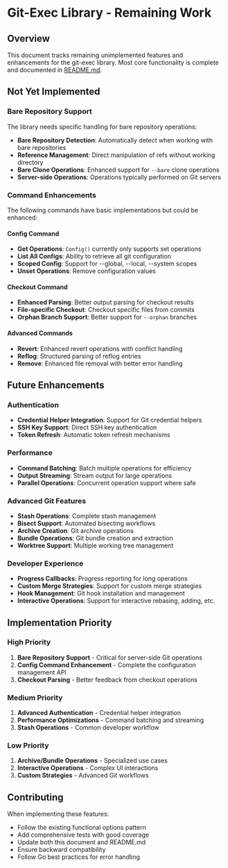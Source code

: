 # Git-Exec Library - Remaining Work

## Overview

This document tracks remaining unimplemented features and enhancements for the git-exec library. Most core functionality is complete and documented in [README.md](README.md).

## Not Yet Implemented

### Bare Repository Support

The library needs specific handling for bare repository operations:

- **Bare Repository Detection**: Automatically detect when working with bare repositories
- **Reference Management**: Direct manipulation of refs without working directory
- **Bare Clone Operations**: Enhanced support for `--bare` clone operations
- **Server-side Operations**: Operations typically performed on Git servers

### Command Enhancements

The following commands have basic implementations but could be enhanced:

#### Config Command
- **Get Operations**: `Config()` currently only supports set operations
- **List All Configs**: Ability to retrieve all git configuration
- **Scoped Config**: Support for --global, --local, --system scopes
- **Unset Operations**: Remove configuration values

#### Checkout Command  
- **Enhanced Parsing**: Better output parsing for checkout results
- **File-specific Checkout**: Checkout specific files from commits
- **Orphan Branch Support**: Better support for `--orphan` branches

#### Advanced Commands
- **Revert**: Enhanced revert operations with conflict handling
- **Reflog**: Structured parsing of reflog entries
- **Remove**: Enhanced file removal with better error handling

## Future Enhancements

### Authentication
- **Credential Helper Integration**: Support for Git credential helpers
- **SSH Key Support**: Direct SSH key authentication
- **Token Refresh**: Automatic token refresh mechanisms

### Performance
- **Command Batching**: Batch multiple operations for efficiency
- **Output Streaming**: Stream output for large operations
- **Parallel Operations**: Concurrent operation support where safe

### Advanced Git Features
- **Stash Operations**: Complete stash management
- **Bisect Support**: Automated bisecting workflows
- **Archive Creation**: Git archive operations
- **Bundle Operations**: Git bundle creation and extraction
- **Worktree Support**: Multiple working tree management

### Developer Experience
- **Progress Callbacks**: Progress reporting for long operations
- **Custom Merge Strategies**: Support for custom merge strategies
- **Hook Management**: Git hook installation and management
- **Interactive Operations**: Support for interactive rebasing, adding, etc.

## Implementation Priority

### High Priority
1. **Bare Repository Support** - Critical for server-side Git operations
2. **Config Command Enhancement** - Complete the configuration management API
3. **Checkout Parsing** - Better feedback from checkout operations

### Medium Priority
1. **Advanced Authentication** - Credential helper integration
2. **Performance Optimizations** - Command batching and streaming
3. **Stash Operations** - Common developer workflow

### Low Priority
1. **Archive/Bundle Operations** - Specialized use cases
2. **Interactive Operations** - Complex UI interactions
3. **Custom Strategies** - Advanced Git workflows

## Contributing

When implementing these features:
- Follow the existing functional options pattern
- Add comprehensive tests with good coverage
- Update both this document and README.md
- Ensure backward compatibility
- Follow Go best practices for error handling